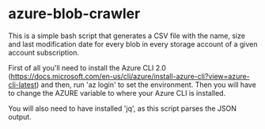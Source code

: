 # azure-blob-crawler

This is a simple bash script that generates a CSV file with the name, size and last modification date for every blob in every storage account of a given account subscription. 

First of all you'll need to install the Azure CLI 2.0 (https://docs.microsoft.com/en-us/cli/azure/install-azure-cli?view=azure-cli-latest) and then, run 'az login' to set the environment. Then you will have to change the AZURE variable to where your Azure CLI is installed.

You will also need to have installed 'jq', as this script parses the JSON output.
